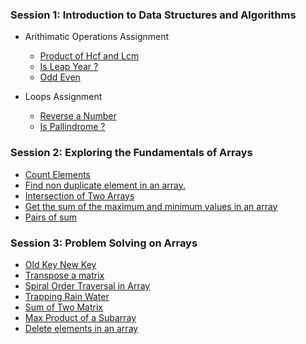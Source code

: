 ### Session 1: Introduction to Data Structures and Algorithms

- Arithimatic Operations Assignment
  - [Product of Hcf and Lcm](Session-1/Arithimatic%20Operations/lcm_hcf.js)
  - [Is Leap Year ?](Session-1/Arithimatic%20Operations/leap_year.js)
  - [Odd Even](Session-1/Arithimatic%20Operations/odd_even.js)

- Loops Assignment
  - [Reverse a Number](Session-1/Loops/reverse_num.js)
  - [Is Pallindrome ?](Session-1/Loops/palindrome.js)

### Session 2: Exploring the Fundamentals of Arrays

  - [Count Elements](Session-2/count_array.js)
  - [Find non duplicate element in an array.](Session-2/unique_element.js)
  - [Intersection of Two Arrays](Session-2/intersect_array.js)
  - [Get the sum of the maximum and minimum values in an array](Session-2/sum_max_min.js)
  - [Pairs of sum](Session-2/sum_pair_arrays.js)

### Session 3: Problem Solving on Arrays

  - [Old Key New Key](Session-3/change_old_with_new_key.js)
  - [Transpose a matrix](Session-3/transpose.js)
  - [Spiral Order Traversal in Array](Session-3/spiral_order.js)
  - [Trapping Rain Water](Session-3/trappingRainWater.js)
  - [Sum of Two Matrix](Session-3/sumOfTwoMatrices.js)
  - [Max Product of a Subarray](Session-3/maxProductSubarray.js)
  - [Delete elements in an array](Session-3/del_element_array.js)